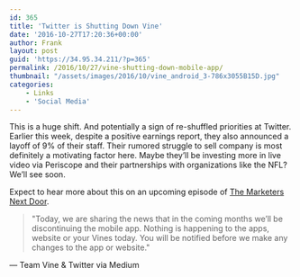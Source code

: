 ```yaml
---
id: 365
title: 'Twitter is Shutting Down Vine'
date: '2016-10-27T17:20:36+00:00'
author: Frank
layout: post
guid: 'https://34.95.34.211/?p=365'
permalink: /2016/10/27/vine-shutting-down-mobile-app/
thumbnail: "/assets/images/2016/10/vine_android_3-786x3055B15D.jpg"
categories:
    - Links
    - 'Social Media'
---             
```

This is a huge shift. And potentially a sign of re-shuffled priorities at Twitter. Earlier this week, despite a positive earnings report, they also announced a layoff of 9% of their staff. Their rumored struggle to sell company is most definitely a motivating factor here. Maybe they’ll be investing more in live video via Periscope and their partnerships with organizations like the NFL? We’ll see soon.

Expect to hear more about this on an upcoming episode of [The Marketers Next Door](http://marketersnextdoor.com).

>	"Today, we are sharing the news that in the coming 
>	months we’ll be discontinuing the mobile app. 
>	Nothing is happening to the apps, website or your 
>	Vines today. You will be notified before we make 
>	any changes to the app or website."

— Team Vine &amp; Twitter via Medium